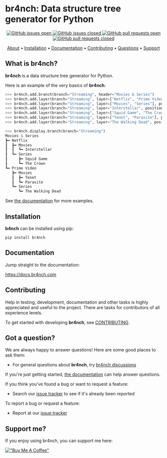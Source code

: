 # br4nch: Data structure tree generator for Python

<p align="center">
    <a href="https://github.com/TRSTN4/br4nch/issues">
    <img src="https://img.shields.io/github/issues/TRSTN4/br4nch.svg?style=&label=Issues"
         alt="GitHub issues open">
    <a href="https://github.com/TRSTN4/br4nch/issues">
    <img src="https://img.shields.io/github/issues-closed/TRSTN4/br4nch.svg?style=&label=Issues"
         alt="GitHub issues closed">
    <a href="https://github.com/TRSTN4/br4nch/pulls">
    <img src="https://img.shields.io/github/issues-pr/TRSTN4/br4nch.svg?style=&label=Pull requests"
         alt="GitHub pull requests open">
    <a href="https://github.com/TRSTN4/br4nch/pulls">
    <img src="https://img.shields.io/github/issues-pr-closed/TRSTN4/br4nch.svg?style=&label=Pull requests"
         alt="GitHub pull requests closed">
</p>
<p align="center">
  <a href="#What is br4nch?">About</a> •
  <a href="#Installation">Installation</a> •
  <a href="#Documentation">Documentation</a> •
  <a href="#Contributing">Contributing</a> •
  <a href="#Got a question?">Questions</a> •
  <a href="#Support me?">Support</a>
</p>

## What is br4nch?

**br4nch** is a data structure tree generator for Python.

Here is an example of the very basics of **br4nch**:

```python
>>> br4nch.add.branch(branch="Streaming", header="Movies & Series")
>>> br4nch.add.layer(branch="Streaming", layer=["Netflix", "Prime Video"], position="0")
>>> br4nch.add.layer(branch="Streaming", layer=["Movies", "Series"], position="*")
>>> br4nch.add.layer(branch="Streaming", layer="Interstellar", position="1.1")
>>> br4nch.add.layer(branch="Streaming", layer=["Squid Game", "The Crown"], position="1.2")
>>> br4nch.add.layer(branch="Streaming", layer=["Tenet", "Parasite"], position="2.1")
>>> br4nch.add.layer(branch="Streaming", layer="The Walking Dead", position="2.2")

>>> br4nch.display.branch(branch="Streaming")
Movies & Series
┣━ Netflix
┃  ┣━ Movies
┃  ┃  ┗━ Interstellar
┃  ┗━ Series
┃     ┣━ Squid Game
┃     ┗━ The Crown
┗━ Prime Video
   ┣━ Movies
   ┃  ┣━ Tenet
   ┃  ┗━ Parasite
   ┗━ Series
      ┗━ The Walking Dead
```

See [the documentation](https://docs.br4nch.com) for more examples.

## Installation

**b4nch** can be installed using pip:

```
pip install br4nch
```

## Documentation

Jump straight to the documentation:

https://docs.br4nch.com

## Contributing

Help in testing, development, documentation and other tasks is highly appreciated and useful to the project. There are tasks for contributors of all experience levels.

To get started with developing **br4nch**, see [CONTRIBUTING](https://github.com/TRSTN4/br4nch/blob/release/CONTRIBUTING.md).

## Got a question?

We are always happy to answer questions! Here are some good places to ask them:

- For general questions about **br4nch**, try [br4nch discussions](https://github.com/TRSTN4/br4nch/discussions)

If you're just getting started, [the documentation](https://docs.br4nch.com) can help answer questions.

If you think you've found a bug or want to request a feature:

- Search our [issue tracker](https://github.com/TRSTN4/br4nch/issues) to see if it's already been reported

To report a bug or request a feature:

- Report at our [issue tracker](https://github.com/TRSTN4/br4nch/issues)

## Support me?

If you enjoy using br4nch, you can support me here:

[!["Buy Me A Coffee"](https://www.buymeacoffee.com/assets/img/custom_images/orange_img.png)](https://www.buymeacoffee.com/TRSTN4)

 
